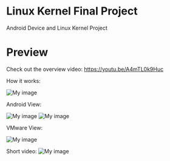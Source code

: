 # Linux Kernel Final Project 
Android Device and Linux Kernel Project

# Preview

Check out the overview video: https://youtu.be/A4mTL0k9Huc

How it works:

![My image](http://i65.tinypic.com/5njac9.png)

Android View:

![My image](http://i68.tinypic.com/1oanvl.png)
![My image](http://i64.tinypic.com/ixboeq.png)

VMware View:

![My image](http://i64.tinypic.com/wa1zxz.png)

Short video:
![My image](https://media.giphy.com/media/UL3gUedUxW7uw/giphy.gif)



